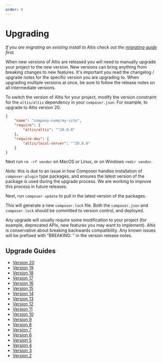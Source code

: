```yaml
---
order: 0
---
```


# Upgrading

*If you are migrating an existing install to Altis check out the [migrating guide](../migrating/) first.*

When new versions of Altis are released you will need to manually upgrade your project to the new version. New versions
can bring anything from breaking changes to new features. It's important you read the changelog / upgrade notes for the
specific version you are upgrading to. When upgrading multiple versions at once, be sure to follow the release notes on
all intermediate versions.

To switch the version of Altis for your project, modify the version constraint for the `altis/altis` dependency in
your `composer.json`. For example, to upgrade to Altis version 20.

```json
{
    "name": "company-name/my-site",
    "require": {
        "altis/altis": "^20.0.0"
    },
    "require-dev": {
        "altis/local-server": "^20.0.0"
    }
}
```

Next run `rm -rf vendor` on MacOS or Linux, or on Windows `rmdir vendor`.

*Note:* this is due to an issue in how Composer handles installation of `composer-plugin` type packages, and ensures the
latest version of the package is used during the upgrade process. We are working to improve this process in future
releases.

Next, run `composer update` to pull in the latest version of the packages.

This will generate a new `composer.lock` file. Both the `composer.json` and `composer.lock` should be committed to
version control, and deployed.

Any upgrade will usually require some modification to your project (for example, deprecated APIs, new features you may
want to implement). Altis is conservative about breaking backwards compatibility. Any known issues will be prefixed
with "BREAKING: " in the version release notes.

## Upgrade Guides

- [Version 20](./v20.md)
- [Version 19](./v19.md)
- [Version 18](./v18.md)
- [Version 17](./v17.md)
- [Version 16](./v16.md)
- [Version 15](./v15.md)
- [Version 14](./v14.md)
- [Version 13](./v13.md)
- [Version 12](./v12.md)
- [Version 11](./v11.md)
- [Version 10](./v10.md)
- [Version 9](./v9.md)
- [Version 8](./v8.md)
- [Version 7](./v7.md)
- [Version 6](./v6.md)
- [Version 5](./v5.md)
- [Version 4](./v4.md)
- [Version 3](./v3.md)
- [Version 2](./v2.md)
